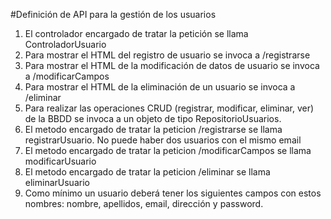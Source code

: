 #Definición de API para la gestión de los usuarios

1. El controlador encargado de tratar la petición se llama ControladorUsuario
1. Para mostrar el HTML del registro de usuario se invoca a /registrarse
1. Para mostrar el HTML de la modificación de datos de usuario se invoca a /modificarCampos
1. Para mostrar el HTML de la eliminación de un usuario se invoca a /eliminar
1. Para realizar las operaciones CRUD (registrar, modificar, eliminar, ver) de la BBDD se invoca a un objeto de tipo RepositorioUsuarios.
  1. El metodo encargado de tratar la peticion /registrarse se llama registrarUsuario. No puede haber dos usuarios con el mismo email
  1. El metodo encargado de tratar la peticion /modificarCampos se llama modificarUsuario
  1. El metodo encargado de tratar la peticion /eliminar se llama eliminarUsuario
1. Como mínimo un usuario deberá tener los siguientes campos con estos nombres: nombre, apellidos, email, dirección y password.
